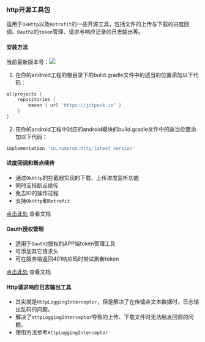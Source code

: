 ### http开源工具包

适用于`OkHttp`以及`Retrofit`的一些开源工具，包括文件的上传与下载的进度回调、`Oauth2`的`token`管理、请求与响应记录的日志输出等。

#### 安装方法
当前最新版本号：[![](https://jitpack.io/v/cn.numeron/http.svg)](https://jitpack.io/#cn.numeron/http)

1.  在你的android工程的根目录下的build.gradle文件中的适当的位置添加以下代码：
```groovy
allprojects {
    repositories {
        maven { url 'https://jitpack.io' }
    }
}
```
2.  在你的android工程中对应的android模块的build.gradle文件中的适当位置添加以下代码：
```groovy
implementation 'cn.numeron:http:latest_version'
```

#### 进度回调和断点续传
* 通过`OkHttp`的拦截器实现的下载、上传进度监听功能
* 同时支持断点续传
* 免去IO的操作过程
* 支持`OkHttp`和`Retrofit`

[点击此处](https://github.com/xiazunyang/http/blob/master/PROGRESS.md) 查看文档

#### Oauth授权管理
* 适用于`Oauth2`授权的APP端token管理工具
* 可添加其它请求头
* 可在服务端返回401响应码时尝试刷新token

[点击此处](https://github.com/xiazunyang/http/blob/master/OAUTH.md) 查看文档

#### Http请求响应日志输出工具
* 其实就是`HttpLoggingInterceptor`，但是解决了在传输非文本数据时，日志输出乱码的问题。
* 解决了`HttpLoggingInterceptor`导致的上传、下载文件时无法触发回调的问题。
* 使用方法参考`HttpLoggingInterceptor`
